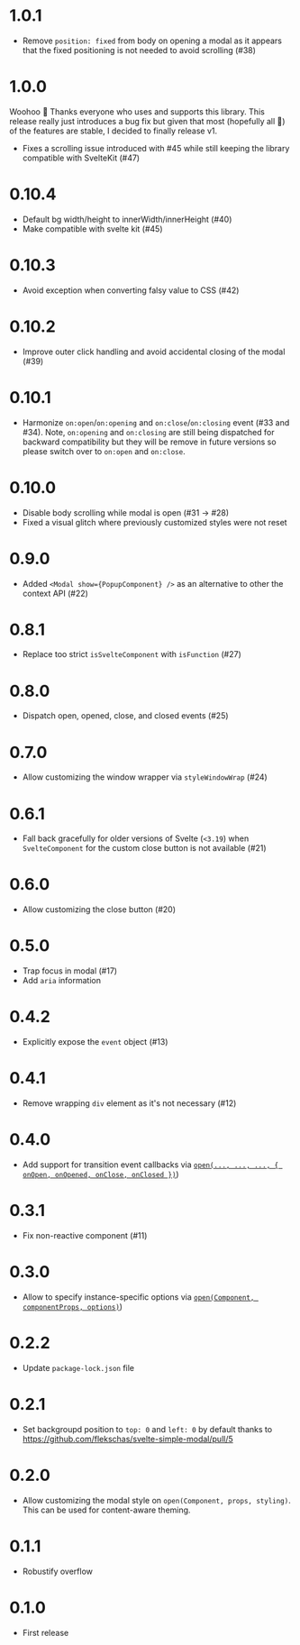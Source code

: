 # 1.0.1

- Remove `position: fixed` from body on opening a modal as it appears that the fixed positioning is not needed to avoid scrolling (#38)

# 1.0.0

Woohoo 🎉 Thanks everyone who uses and supports this library. This release
really just introduces a bug fix but given that most (hopefully all 🤞) of the
features are stable, I decided to finally release v1.

- Fixes a scrolling issue introduced with #45 while still keeping the library compatible with SvelteKit (#47)

# 0.10.4

- Default bg width/height to innerWidth/innerHeight (#40)
- Make compatible with svelte kit (#45)

# 0.10.3

- Avoid exception when converting falsy value to CSS (#42)

# 0.10.2

- Improve outer click handling and avoid accidental closing of the modal (#39)

# 0.10.1

- Harmonize `on:open`/`on:opening` and `on:close`/`on:closing` event (#33 and #34). Note, `on:opening` and `on:closing` are still being dispatched for backward compatibility but they will be remove in future versions so please switch over to `on:open` and `on:close`.

# 0.10.0

- Disable body scrolling while modal is open (#31 -> #28)
- Fixed a visual glitch where previously customized styles were not reset

# 0.9.0

- Added `<Modal show={PopupComponent} />` as an alternative to other the context API (#22)

# 0.8.1

- Replace too strict `isSvelteComponent` with `isFunction` (#27)

# 0.8.0

- Dispatch open, opened, close, and closed events (#25)

# 0.7.0

- Allow customizing the window wrapper via `styleWindowWrap` (#24)

# 0.6.1

- Fall back gracefully for older versions of Svelte (`<3.19`) when `SvelteComponent` for the custom close button is not available (#21)

# 0.6.0

- Allow customizing the close button (#20)

# 0.5.0

- Trap focus in modal (#17)
- Add `aria` information

# 0.4.2

- Explicitly expose the `event` object (#13)

# 0.4.1

- Remove wrapping `div` element as it's not necessary (#12)

# 0.4.0

- Add support for transition event callbacks via [`open(..., ..., ..., { onOpen, onOpened, onClose, onClosed })`](README.md#open))

# 0.3.1

- Fix non-reactive component (#11)

# 0.3.0

- Allow to specify instance-specific options via [`open(Component, componentProps, options)`](README.md#open))

# 0.2.2

- Update `package-lock.json` file

# 0.2.1

- Set backgroupd position to `top: 0` and `left: 0` by default thanks to https://github.com/flekschas/svelte-simple-modal/pull/5

# 0.2.0

- Allow customizing the modal style on `open(Component, props, styling)`. This can be used for content-aware theming.

# 0.1.1

- Robustify overflow

# 0.1.0

- First release
